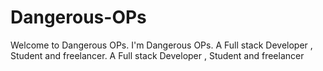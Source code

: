# Dangerous-OPs
Welcome to Dangerous OPs. I'm Dangerous OPs. A Full stack Developer , Student and freelancer. A Full stack Developer , Student and freelancer
